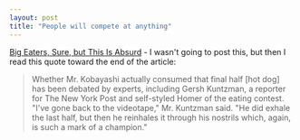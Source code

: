 ```yaml
---
layout: post
title: "People will compete at anything"
---
```




<a href="http://www.nytimes.com/2002/10/30/dining/30PELM.html">Big Eaters, Sure, but This Is Absurd</a> - I wasn't going to post this, but then I read this quote toward the end of the article:

<blockquote> Whether Mr. Kobayashi actually consumed that final half [hot dog] has been debated by experts, including Gersh Kuntzman, a reporter for The New York Post and self-styled Homer of the eating contest. "I've gone back to the videotape," Mr. Kuntzman said. "He did exhale the last half, but then he reinhales it through his nostrils which, again, is such a mark of a champion."</blockquote>


